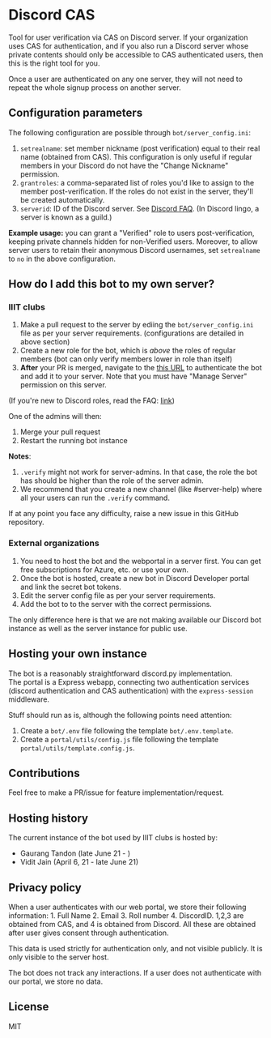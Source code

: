 # Discord CAS

Tool for user verification via CAS on Discord server. If your organization uses CAS for authentication, and if you also run a Discord server whose private contents should only be accessible to CAS authenticated users, then this is the right tool for you.

Once a user are authenticated on any one server, they will not need to repeat the whole signup process on another server.

## Configuration parameters

The following configuration are possible through `bot/server_config.ini`:

1. `setrealname`: set member nickname (post verification) equal to their real name (obtained from CAS). This configuration is only useful if regular members in your Discord do not have the "Change Nickname" permission.
2. `grantroles`: a comma-separated list of roles you'd like to assign to the member post-verification. If the roles do not exist in the server, they'll be created automatically.
3. `serverid`: ID of the Discord server. See [Discord FAQ](https://support.discord.com/hc/en-us/articles/206346498-Where-can-I-find-my-User-Server-Message-ID-). (In Discord lingo, a server is known as a guild.)

**Example usage:** you can grant a "Verified" role to users post-verification, keeping private channels hidden for non-Verified users. Moreover, to allow server users to retain their anonymous Discord usernames, set `setrealname` to `no` in the above configuration.

## How do I add this bot to my own server?

### IIIT clubs

1. Make a pull request to the server by ediing the `bot/server_config.ini` file as per your server requirements. (configurations are detailed in above section)
2. Create a new role for the bot, which is *above* the roles of regular members (bot can only verify members lower in role than itself)
3. **After** your PR is merged, navigate to the [this URL](https://discord.com/api/oauth2/authorize?client_id=843107899944861706&permissions=469764096&redirect_uri=https%3A%2F%2Fdiscord-cas.eastus.cloudapp.azure.com%2Fbot&response_type=code&scope=bot%20identify) to authenticate the bot and add it to your server. Note that you must have "Manage Server" permission on this server.

(If you're new to Discord roles, read the FAQ: [link](https://support.discord.com/hc/en-us/articles/214836687-Role-Management-101))

One of the admins will then:

1. Merge your pull request
2. Restart the running bot instance

**Notes**:

1. `.verify` might not work for server-admins. In that case, the role the bot has should be higher than the role of the server admin.
2. We recommend that you create a new channel (like #server-help) where all your users can run the `.verify` command. 

If at any point you face any difficulty, raise a new issue in this GitHub repository.

### External organizations

1. You need to host the bot and the webportal in a server first. You can get free subscriptions for Azure, etc. or use your own.
2. Once the bot is hosted, create a new bot in Discord Developer portal and link the secret bot tokens.
3. Edit the server config file as per your server requirements.
4. Add the bot to to the server with the correct permissions.

The only difference here is that we are not making available our Discord bot instance as well as the server instance for public use.

## Hosting your own instance

The bot is a reasonably straightforward discord.py implementation.  
The portal is a Express webapp, connecting two authentication services (discord authentication and CAS authentication) with the `express-session` middleware.

Stuff should run as is, although the following points need attention:

1. Create a `bot/.env` file following the template `bot/.env.template`.
2. Create a `portal/utils/config.js` file following the template `portal/utils/template.config.js`.

## Contributions

Feel free to make a PR/issue for feature implementation/request.

## Hosting history

The current instance of the bot used by IIIT clubs is hosted by:

- Gaurang Tandon (late June 21 - )
- Vidit Jain (April 6, 21 - late June 21)

## Privacy policy

When a user authenticates with our web portal, we store their following information: 1. Full Name 2. Email 3. Roll number 4. DiscordID. 1,2,3 are obtained from CAS, and 4 is obtained from Discord. All these are obtained after user gives consent through authentication. 

This data is used strictly for authentication only, and not visible publicly. It is only visible to the server host.

The bot does not track any interactions. If a user does not authenticate with our portal, we store no data.

## License

MIT